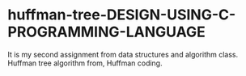 # huffman-tree-DESIGN-USING-C-PROGRAMMING-LANGUAGE
It is my second assignment from data structures and algorithm class. Huffman tree algorithm from, Huffman coding.
